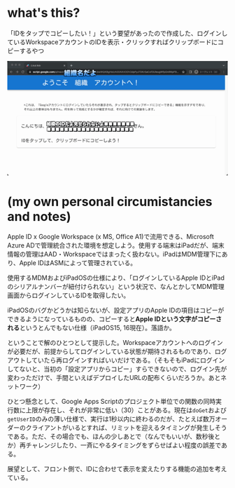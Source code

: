 # what's this?

「IDをタップでコピーしたい！」という要望があったので作成した、ログインしているWorkspaceアカウントのIDを表示・クリックすればクリップボードにコピーするやつ

![](./img/view1.gif)

# (my own personal circumistancies and notes)

Apple ID x Google Workspace (x MS, Office A1)で流用できる、Microsoft Azure ADで管理統合された環境を想定しよう。使用する端末はiPadだが、端末情報の管理はAAD・Workspaceではまったく扱わない。iPadはMDM管理下にあり、Apple IDはASMによって管理されている。

使用するMDMおよびiPadOSの仕様により、「ログインしているApple IDとiPadのシリアルナンバーが紐付けられない」という状況で、なんとかしてMDM管理画面からログインしているIDを取得したい。

iPadOSのバグかどうかは知らないが、設定アプリのApple IDの項目はコピーができるようになっているものの、コピーすると**Apple IDという文字がコピーされる**というとんでもない仕様（iPadOS15, 16現在）。落語か。

ということで解のひとつとして提示した。Workspaceアカウントへのログインが必要だが、前提からしてログインしている状態が期待されるものであり、ログアウトしていたら再ログインすればいいだけである。（そもそもiPadにログインしてないと、当初の「設定アプリからコピー」すらできないので、ログイン先が変わっただけで、手間といえばデプロイしたURLの配布くらいだろうか。あとネットワーク）

ひとつ懸念として、Google Apps Scriptのプロジェクト単位での関数の同時実行数に上限が存在し、それが非常に低い（30）ことがある。現在は`doGet`および`getUserID`のみの薄い仕様で、実行は1秒以内に終わるのだが、たとえば数万オーダーのクライアントがいるとすれば、リミットを迎えるタイミングが発生しそうである。ただ、その場合でも、ほんの少しあとで（なんでもいいが、数秒後とか）再チャレンジしたり、一斉にやるタイミングをずらせばよい程度の誤差である。

展望として、フロント側で、IDに合わせて表示を変えたりする機能の追加を考えている。